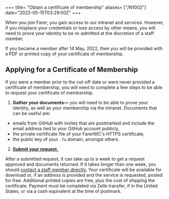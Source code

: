 +++
title= "Obtain a certificate of membership"
aliases= ["/N1002"]
date="2022-05-15T03:29:00Z"
+++

When you join Farer, you gain access to our intranet and services. However, if you misplace your credentials or lose access by other means, you will need to prove your identity to be re-admitted at the discretion of a staff member.

If you became a member after 14 May, 2022, then you will be provided with a PDF or printed copy of your certificate of membership.

## Applying for a Certificate of Membership
If you were a member prior to the cut-off date or were never provided a certificate of membership, you will need to complete a few steps to be able to request your certificate of membership.

1. **Gather your documents—** you will need to be able to prove your identity, as well as your membership via the intranet. Documents that can be useful are:
  - emails from GitHub with invites that are postmarked and include the email address tied to your GitHub account publicly,
  - the private certificate file of your FarerNIC's HTTPS certificate,
  - the public key of your `.fa` domain, amongst others.
2. **[Submit your request.](https://sec.gouv.fa/request/ada)**

After a submitted request, it can take up to a week to get a request approved and documents returned. If it takes longer than one week, you should [contact a staff member directly.](@/public/contact.md) Your certificate will be available for download or, if an address is provided and the service is requested, posted for free. Additional printed copies are free, plus the cost of shipping the certificate. Payment must be completed via Zelle transfer, if in the United States, or via a cash equivalent at the time of postmark.

